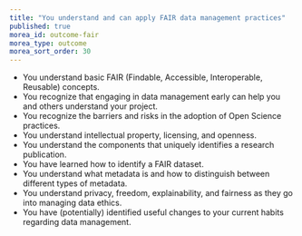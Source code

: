 ```yaml
---
title: "You understand and can apply FAIR data management practices"
published: true
morea_id: outcome-fair
morea_type: outcome
morea_sort_order: 30
---
```


* You understand basic FAIR (Findable, Accessible, Interoperable, Reusable) concepts.
* You recognize that engaging in data management early can help you and others understand your project.
* You recognize the barriers and risks in the adoption of Open Science practices.
* You understand intellectual property, licensing, and openness.
* You understand the components that uniquely identifies a research publication.
* You have learned how to identify a FAIR dataset.
* You understand what metadata is and how to distinguish between different types of metadata.
* You understand privacy, freedom, explainability, and fairness as they go into managing data ethics.
* You have (potentially) identified useful changes to your current habits regarding data management.
